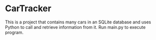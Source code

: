 # CarTracker
This is a project that contains many cars in an SQLite database and uses Python to call and retrieve information from it. 
Run main.py to execute program.
